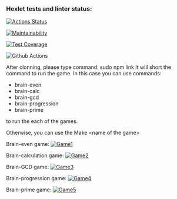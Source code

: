 ### Hexlet tests and linter status:
[![Actions Status](https://github.com/DenisYagov/frontend-project-lvl1/workflows/hexlet-check/badge.svg)](https://github.com/DenisYagov/frontend-project-lvl1/actions)

[![Maintainability](https://api.codeclimate.com/v1/badges/a99a88d28ad37a79dbf6/maintainability)](https://codeclimate.com/github/DenisYagov/frontend-project-lvl1)

[![Test Coverage](https://api.codeclimate.com/v1/badges/a99a88d28ad37a79dbf6/test_coverage)](https://codeclimate.com/github/DenisYagov/frontend-project-lvl1)

![Github Actions](https://github.com/DenisYagov/frontend-project-lvl1/actions/workflows/github-actions-demo.yml/badge.svg)

After clonning, please type command: sudo npm link
It will short the command to run the game. In this case you can use commands:
<ul>
 <li>brain-even</li>
 <li>brain-calc</li>
 <li>brain-gcd</li>
 <li>brain-progression</li>
 <li>brain-prime</li>
 </ul>
to run the each of the games.

Otherwise, you can use the Make &#x3c;name of the game&#x3E;

Brain-even game:
[![Game1](https://asciinema.org/a/mxTtRMuqVMpcYczJC2G2JRdbD.png)](https://asciinema.org/a/mxTtRMuqVMpcYczJC2G2JRdbD)

Brain-calculation game:
[![Game2](https://asciinema.org/a/I3SrqlwnNG4iwUkYxwhuovNuf.png)](https://asciinema.org/a/I3SrqlwnNG4iwUkYxwhuovNuf)

Brain-GCD game:
[![Game3](https://asciinema.org/a/dsbsP5iQi77Bkvm39UHNiXGca.png)](https://asciinema.org/a/dsbsP5iQi77Bkvm39UHNiXGca)

Brain-progression game:
[![Game4](https://asciinema.org/a/jeuwyMoQqvH8hrwPSkq19a5XP.png)](https://asciinema.org/a/jeuwyMoQqvH8hrwPSkq19a5XP)

Brain-prime game:
[![Game5](https://asciinema.org/a/LxaK2JAS5IE2PY9LjeVL03v0a.png)](https://asciinema.org/a/LxaK2JAS5IE2PY9LjeVL03v0a)
